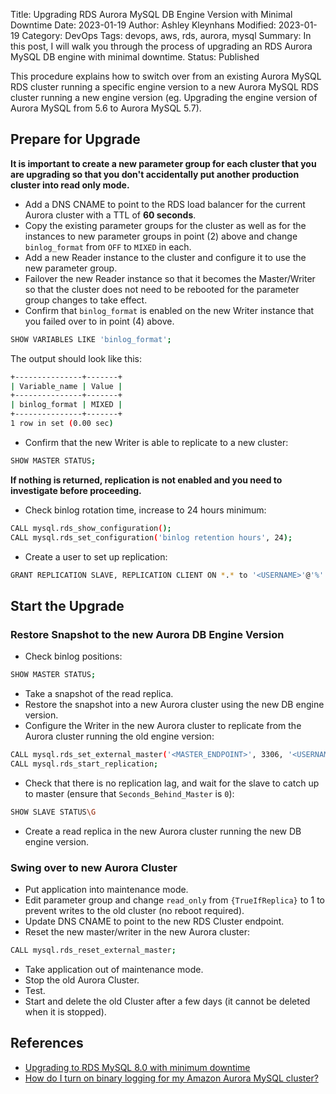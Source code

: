 Title: Upgrading RDS Aurora MySQL DB Engine Version with Minimal Downtime
Date: 2023-01-19
Author: Ashley Kleynhans
Modified: 2023-01-19
Category: DevOps
Tags: devops, aws, rds, aurora, mysql
Summary: In this post, I will walk you through the process of upgrading an RDS Aurora MySQL DB engine with minimal downtime.
Status: Published

This procedure explains how to switch over from an existing
Aurora MySQL RDS cluster running a specific engine version to a
new Aurora MySQL RDS cluster running a new engine version
(eg. Upgrading the engine version of Aurora MySQL from 5.6 to
Aurora MySQL 5.7).

## Prepare for Upgrade

**It is important to create a new parameter group for each cluster
that you are upgrading so that you don't accidentally put another
production cluster into read only mode.**

* Add a DNS CNAME to point to the RDS load balancer for the current Aurora cluster
   with a TTL of **60 seconds**.
* Copy the existing parameter groups for the cluster as well as for the instances to
   new parameter groups in point (2) above and change `binlog_format` from
   `OFF` to `MIXED` in each.
* Add a new Reader instance to the cluster and configure it to use the new parameter group. 
* Failover the new Reader instance so that it becomes the Master/Writer so that
   the cluster does not need to be rebooted for the parameter group changes to take effect.
* Confirm that `binlog_format` is enabled on the new Writer instance that you
   failed over to in point (4) above.
```bash
SHOW VARIABLES LIKE 'binlog_format';
```
The output should look like this:
```bash
+---------------+-------+
| Variable_name | Value |
+---------------+-------+
| binlog_format | MIXED |
+---------------+-------+
1 row in set (0.00 sec)
```
* Confirm that the new Writer is able to replicate to a new cluster:
```bash
SHOW MASTER STATUS;
```
**If nothing is returned, replication is not enabled and you need to investigate
before proceeding.**

* Check binlog rotation time, increase to 24 hours minimum:
```bash
CALL mysql.rds_show_configuration();
CALL mysql.rds_set_configuration('binlog retention hours', 24);
```
* Create a user to set up replication:
```bash
GRANT REPLICATION SLAVE, REPLICATION CLIENT ON *.* to '<USERNAME>'@'%' IDENTIFIED BY '<PASSWORD>';
```

## Start the Upgrade
### Restore Snapshot to the new Aurora DB Engine Version

* Check binlog positions:
```bash
SHOW MASTER STATUS;
```
* Take a snapshot of the read replica.
* Restore the snapshot into a new Aurora cluster using the new DB engine version.
* Configure the Writer in the new Aurora cluster to replicate from the Aurora
   cluster running the old engine version:
```bash
CALL mysql.rds_set_external_master('<MASTER_ENDPOINT>', 3306, '<USERNAME>', '<PASSWORD>','<BINLOG_FILE>', '<BINLOG_POSITION>', 0);
CALL mysql.rds_start_replication;
```
* Check that there is no replication lag, and wait for the slave to catch up
   to master (ensure that `Seconds_Behind_Master` is `0`):
```bash
SHOW SLAVE STATUS\G
```
* Create a read replica in the new Aurora cluster running the new DB engine version.

### Swing over to new Aurora Cluster

* Put application into maintenance mode.
* Edit parameter group and change `read_only` from `{TrueIfReplica}` to 1 to prevent writes
   to the old cluster (no reboot required).
* Update DNS CNAME to point to the new RDS Cluster endpoint.
* Reset the new master/writer in the new Aurora cluster:
```bash
CALL mysql.rds_reset_external_master;
```
* Take application out of maintenance mode.
* Stop the old Aurora Cluster.
* Test.
* Start and delete the old Cluster after a few days (it cannot be deleted
   when it is stopped).

## References

* [Upgrading to RDS MySQL 8.0 with minimum downtime](
   https://blogs.halodoc.io/upgrading-to-rds-mysql-8-0-with-minimum-downtime/)
* [How do I turn on binary logging for my Amazon Aurora MySQL cluster?](
   https://aws.amazon.com/premiumsupport/knowledge-center/enable-binary-logging-aurora/)